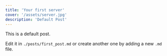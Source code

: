 ```yaml
---
title: 'Your first server'
cover: '/assets/server.jpg'
description: 'Default Post'
---
```


This is a default post.

Edit it in `./posts/first_post.md` or create another one by adding a new `.md` file.